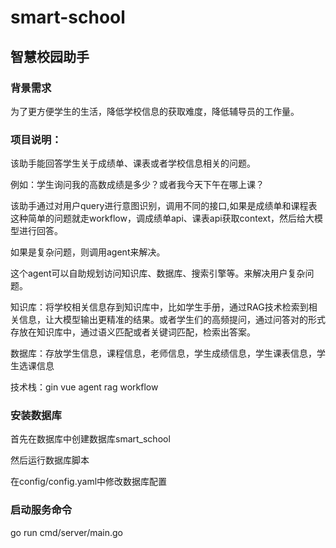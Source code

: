 # smart-school
## 智慧校园助手
 
### 背景需求
为了更方便学生的生活，降低学校信息的获取难度，降低辅导员的工作量。


### 项目说明：
该助手能回答学生关于成绩单、课表或者学校信息相关的问题。

例如：学生询问我的高数成绩是多少？或者我今天下午在哪上课？
 
该助手通过对用户query进行意图识别，调用不同的接口,如果是成绩单和课程表这种简单的问题就走workflow，调成绩单api、课表api获取context，然后给大模型进行回答。

如果是复杂问题，则调用agent来解决。

这个agent可以自助规划访问知识库、数据库、搜索引擎等。来解决用户复杂问题。

知识库：将学校相关信息存到知识库中，比如学生手册，通过RAG技术检索到相关信息，让大模型输出更精准的结果。或者学生们的高频提问，通过问答对的形式存放在知识库中，通过语义匹配或者关键词匹配，检索出答案。

数据库：存放学生信息，课程信息，老师信息，学生成绩信息，学生课表信息，学生选课信息

技术栈：gin vue agent rag workflow
### 安装数据库
首先在数据库中创建数据库smart_school

然后运行数据库脚本

在config/config.yaml中修改数据库配置
### 启动服务命令
go run cmd/server/main.go